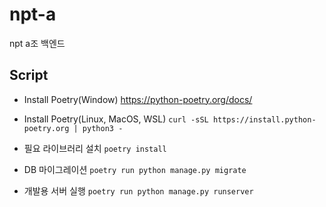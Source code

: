 # npt-a
npt a조 백엔드

## Script

- Install Poetry(Window)
    https://python-poetry.org/docs/
- Install Poetry(Linux, MacOS, WSL)
    `curl -sSL https://install.python-poetry.org | python3 -`

- 필요 라이브러리 설치
    `poetry install`

- DB 마이그레이션
    `poetry run python manage.py migrate`

- 개발용 서버 실행
    `poetry run python manage.py runserver`
